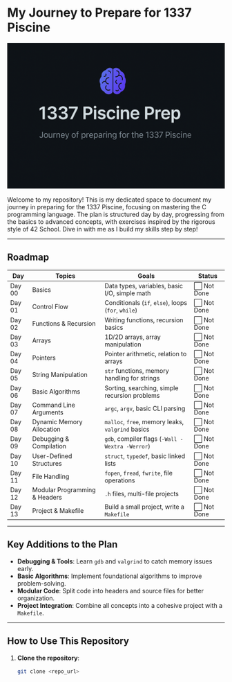 # My Journey to Prepare for 1337 Piscine

![My Logo](images/mylogoimg.png)


Welcome to my repository! This is my dedicated space to document my journey in preparing for the 1337 Piscine, focusing on mastering the C programming language. The plan is structured day by day, progressing from the basics to advanced concepts, with exercises inspired by the rigorous style of 42 School. Dive in with me as I build my skills step by step!

---

## Roadmap

| Day   | Topics                          | Goals                                                   | Status   |
|-------|----------------------------------|---------------------------------------------------------|----------|
| Day 00| Basics                          | Data types, variables, basic I/O, simple math           | ⬜ Not Done |
| Day 01| Control Flow                    | Conditionals (`if`, `else`), loops (`for`, `while`)     | ⬜ Not Done |
| Day 02| Functions & Recursion           | Writing functions, recursion basics                     | ⬜ Not Done |
| Day 03| Arrays                          | 1D/2D arrays, array manipulation                       | ⬜ Not Done |
| Day 04| Pointers                        | Pointer arithmetic, relation to arrays                 | ⬜ Not Done |
| Day 05| String Manipulation             | `str` functions, memory handling for strings           | ⬜ Not Done |
| Day 06| Basic Algorithms                | Sorting, searching, simple recursion problems          | ⬜ Not Done |
| Day 07| Command Line Arguments          | `argc`, `argv`, basic CLI parsing                      | ⬜ Not Done |
| Day 08| Dynamic Memory Allocation       | `malloc`, `free`, memory leaks, `valgrind` basics      | ⬜ Not Done |
| Day 09| Debugging & Compilation         | `gdb`, compiler flags (`-Wall -Wextra -Werror`)        | ⬜ Not Done |
| Day 10| User-Defined Structures         | `struct`, `typedef`, basic linked lists                | ⬜ Not Done |
| Day 11| File Handling                   | `fopen`, `fread`, `fwrite`, file operations            | ⬜ Not Done |
| Day 12| Modular Programming & Headers   | `.h` files, multi-file projects                        | ⬜ Not Done |
| Day 13| Project & Makefile              | Build a small project, write a `Makefile`              | ⬜ Not Done |

---

## Key Additions to the Plan
- **Debugging & Tools**: Learn `gdb` and `valgrind` to catch memory issues early.  
- **Basic Algorithms**: Implement foundational algorithms to improve problem-solving.  
- **Modular Code**: Split code into headers and source files for better organization.  
- **Project Integration**: Combine all concepts into a cohesive project with a `Makefile`.  

---

## How to Use This Repository
1. **Clone the repository**:  
   ```bash
   git clone <repo_url>
